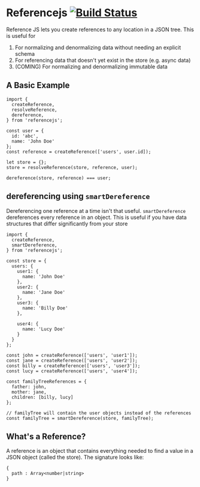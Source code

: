 # Referencejs [![Build Status](https://travis-ci.org/mindblight/referencejs.svg?branch=master)](https://travis-ci.org/mindblight/referencejs)

Reference JS lets you create references to any location in a JSON tree.
This is useful for

1. For normalizing and denormalizing data without needing an explicit schema
2. For referencing data that doesn't yet exist in the store (e.g. async data)
3. (COMING) For normalizing and denormalizing immutable data

## A Basic Example

    import {
      createReference,
      resolveReference,
      dereference,
    } from 'referencejs';

    const user = {
      id: 'abc',
      name: 'John Doe'
    };
    const reference = createReference(['users', user.id]);

    let store = {};
    store = resolveReference(store, reference, user);

    dereference(store, reference) === user;

## dereferencing using `smartDereference`
Dereferencing one reference at a time isn't that useful. `smartDereference` dereferences
every reference in an object. This is useful if you have data structures that differ
significantly from your store

    import {
      createReference,
      smartDereference,
    } from 'referencejs';

    const store = {
      users: {
        user1: {
          name: 'John Doe'
        },
        user2: {
          name: 'Jane Doe'
        },
        user3: {
          name: 'Billy Doe'
        },

        user4: {
          name: 'Lucy Doe'
        }
      }
    };

    const john = createReference(['users', 'user1']);
    const jane = createReference(['users', 'user2']);
    const billy = createReference(['users', 'user3']);
    const lucy = createReference(['users', 'user4']);

    const familyTreeReferences = {
      father: john,
      mother: jane,
      children: [billy, lucy]
    };

    // familyTree will contain the user objects instead of the references  
    const familyTree = smartDereference(store, familyTree);

## What's a Reference?
A reference is an object that contains everything needed to find a value in a JSON object (called the store).
The signature looks like:

    {
      path : Array<number|string>
    }
